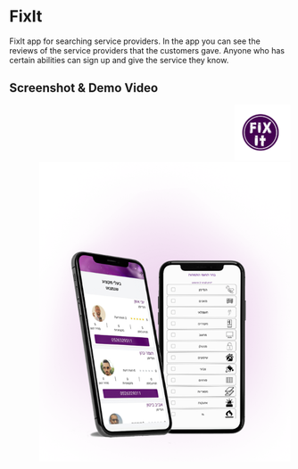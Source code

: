 # FixIt

FixIt app for searching service providers.
In the app you can see the reviews of the service providers that the customers gave.
Anyone who has certain abilities can sign up and give the service they know.


Screenshot & Demo Video
-----------------------
<div>
  <a style="float:right" href="http://screencast.com/t/FlWlTPS8XKrI" target="_blank">
    <img alt="FixIt Demo Video" src="https://github.com/mor0981/FixIt/blob/master/logo.png" width="100" height="100" display: block;
    margin-left: auto;
    margin-right: auto; />
  </a>
  <a style="float:right" href="http://screencast.com/t/FlWlTPS8XKrI" target="_blank">
    <img alt="FixIt Demo Video" src="https://github.com/mor0981/FixIt/blob/master/fixit.png" width="450" height="537" display: block;
    margin-left: auto;
    margin-right: auto; />
  </a>
 </div>
